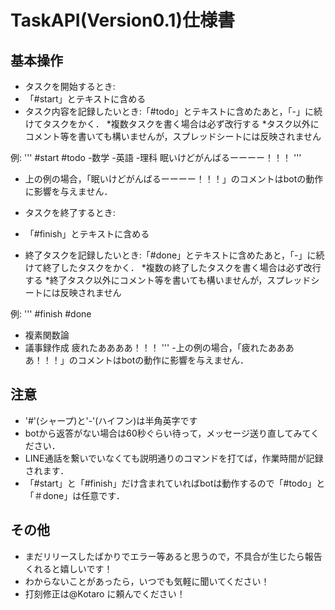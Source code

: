 # TaskAPI(Version0.1)仕様書

## 基本操作
- タスクを開始するとき: 
- 「#start」とテキストに含める
- タスク内容を記録したいとき:「#todo」とテキストに含めたあと，「-」に続けてタスクをかく．
*複数タスクを書く場合は必ず改行する
*タスク以外にコメント等を書いても構いませんが，スプレッドシートには反映されません

例:
'''
#start
#todo
-数学
-英語
-理科
眠いけどがんばるーーーー！！！
'''
- 上の例の場合，「眠いけどがんばるーーーー！！！」のコメントはbotの動作に影響を与えません．

- タスクを終了するとき:
- 「#finish」とテキストに含める
- 終了タスクを記録したいとき:「#done」とテキストに含めたあと，「-」に続けて終了したタスクをかく．
*複数の終了したタスクを書く場合は必ず改行する
*終了タスク以外にコメント等を書いても構いませんが，スプレッドシートには反映されません

例:
'''
#finish
#done
- 複素関数論
- 議事録作成
疲れたああああ！！！
'''
-上の例の場合，「疲れたああああ！！！」のコメントはbotの動作に影響を与えません．


## 注意
- '#'(シャープ)と'-'(ハイフン)は半角英字です
- botから返答がない場合は60秒ぐらい待って，メッセージ送り直してみてください．
- LINE通話を繋いでいなくても説明通りのコマンドを打てば，作業時間が記録されます．
- 「#start」と「#finish」だけ含まれていればbotは動作するので「#todo」と「＃done」は任意です．

## その他
- まだリリースしたばかりでエラー等あると思うので，不具合が生じたら報告くれると嬉しいです！
- わからないことがあったら，いつでも気軽に聞いてください！
- 打刻修正は@Kotaro に頼んでください！
